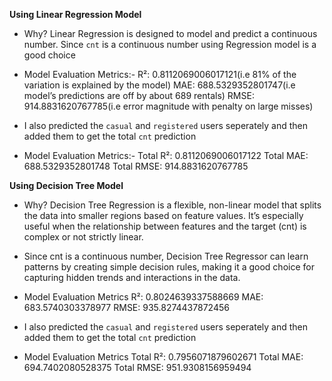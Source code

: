 **Using Linear Regression Model**
- Why? Linear Regression is designed to model and predict a continuous number. Since `cnt` is a continuous number using Regression model is a good choice

- Model Evaluation Metrics:-
    R²: 0.8112069006017121(i.e 81% of the variation is explained by the model)
    MAE: 688.5329352801747(i.e model’s predictions are off by about 689 rentals)
    RMSE: 914.8831620767785(i.e error magnitude with penalty on large misses)

- I also predicted the `casual` and `registered` users seperately and then added them to get the total `cnt` prediction

- Model Evaluation Metrics:-
    Total R²: 0.8112069006017122
    Total MAE: 688.5329352801748
    Total RMSE: 914.8831620767785

**Using Decision Tree Model**
- Why? Decision Tree Regression is a flexible, non-linear model that splits the data into smaller regions based on feature values. It’s especially useful when the relationship between features and the target (cnt) is complex or not strictly linear. 

- Since cnt is a continuous number, Decision Tree Regressor can learn patterns by creating simple decision rules, making it a good choice for capturing hidden trends and interactions in the data.

- Model Evaluation Metrics
    R²: 0.8024639337588669
    MAE: 683.5740303378977
    RMSE: 935.8274437872456

- I also predicted the `casual` and `registered` users seperately and then added them to get the total `cnt` prediction

- Model Evaluation Metrics
    Total R²: 0.7956071879602671
    Total MAE: 694.7402080528375
    Total RMSE: 951.9308156959494